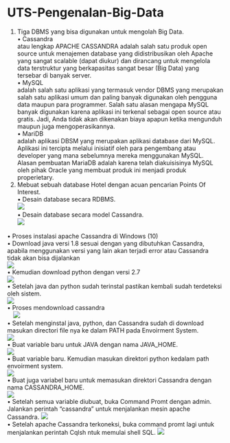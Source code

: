 # UTS-Pengenalan-Big-Data
1.	Tiga DBMS yang bisa digunakan untuk mengolah Big Data. <br>
•	Cassandra <br>
 atau lengkap APACHE CASSANDRA adalah salah satu produk open source untuk menajemen database yang didistribusikan oleh Apache yang sangat scalable (dapat diukur) dan dirancang untuk mengelola data terstruktur yang berkapasitas sangat besar (Big Data) yang tersebar di banyak server.<br>
•	MySQL <br>
adalah salah satu aplikasi yang termasuk vendor DBMS yang merupakan salah satu aplikasi umum dan paling banyak digunakan oleh pengguna data maupun para programmer. Salah satu alasan mengapa MySQL banyak digunakan karena aplikasi ini terkenal sebagai open source atau gratis. Jadi, Anda tidak akan dikenakan biaya apapun ketika mengunduh maupun juga mengoperasikannya.<br>
•	MariDB<br>
adalah aplikasi DBSM yang merupakan aplikasi database dari MySQL. Aplikasi ini tercipta melalui inisiatif oleh para pengembang atau developer yang mana sebelumnya mereka menggunakan MySQL. Alasan pembuatan MariaDB adalah karena telah diakuisisinya MySQL oleh pihak Oracle yang membuat produk ini menjadi produk properietary.<br>
2.	Mebuat sebuah database Hotel dengan acuan pencarian Points Of Interest.<br>
•	Desain database secara RDBMS.<br>
 ![](images/rdbms.png)<br>
•	Desain database secara model Cassandra.<br>
![](images/dbms.png)<br>
 
•	Proses instalasi apache Cassandra di Windows (10)<br>
•	Download java versi 1.8 sesuai dengan yang dibutuhkan Cassandra, apabila menggunakan versi yang lain akan terjadi error atau Cassandra tidak akan bisa dijalankan<br>
 ![](images/1.png)<br>
•	Kemudian download python dengan versi 2.7 <br>
 ![](images/2.png)<br>
•	Setelah java dan python sudah terinstal pastikan kembali sudah terdeteksi oleh sistem.<br>
 ![](images/3.png)<br>
•	Proses mendownload cassandra<br>
 ![](images/4.png)<br>
•	Setelah menginstal java, python, dan Cassandra sudah di download masukan directori file nya ke dalam PATH pada Envoirment System.<br>
 ![](images/5.png)<br>
•	Buat variable baru untuk JAVA dengan nama JAVA_HOME.<br>
  ![](images/6.png)<br>
•	Buat variable baru. Kemudian masukan direktori python kedalam path envoirment system.<br>
  ![](images/7.png)<br>
•	Buat juga variabel baru untuk memasukan direktori Cassandra dengan nama CASSANDRA_HOME.<br>
 ![](images/8.png)<br>
•	Setelah semua variable diubuat, buka Command Promt dengan admin. Jalankan perintah “cassandra” untuk menjalankan mesin apache Cassandra.
 ![](images/9.png)<br>
•	Setelah apache Cassandra terkoneksi, buka command promt lagi untuk menjalankan perintah Cqlsh ntuk memulai shell SQL. 
 ![](images/10.png)<br>
 

